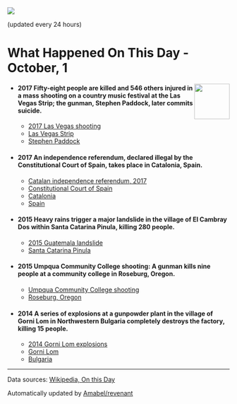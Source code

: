 <img src="https://img.shields.io/badge/last%20updated%20at-2020--10--01%2000%3A11%20(UTC)-brightgreen?style=for-the-badge">

(updated every 24 hours)

# What Happened On This Day - October, 1

<img align="right" src="https://user-images.githubusercontent.com/12688422/87848414-3e9d0800-c91b-11ea-84df-7ebcb2c52b8d.png" width="80px">

- #### 2017 Fifty-eight people are killed and 546 others injured in a mass shooting on a country music festival at the Las Vegas Strip; the gunman, Stephen Paddock, later commits suicide.

  - [2017 Las Vegas shooting](https://wikipedia.org/wiki/2017_Las_Vegas_shooting)
  - [Las Vegas Strip](https://wikipedia.org/wiki/Las_Vegas_Strip)
  - [Stephen Paddock](https://wikipedia.org/wiki/Stephen_Paddock)

- #### 2017 An independence referendum, declared illegal by the Constitutional Court of Spain, takes place in Catalonia, Spain.

  - [Catalan independence referendum, 2017](https://wikipedia.org/wiki/Catalan_independence_referendum,_2017)
  - [Constitutional Court of Spain](https://wikipedia.org/wiki/Constitutional_Court_of_Spain)
  - [Catalonia](https://wikipedia.org/wiki/Catalonia)
  - [Spain](https://wikipedia.org/wiki/Spain)

- #### 2015 Heavy rains trigger a major landslide in the village of El Cambray Dos within Santa Catarina Pinula, killing 280 people.

  - [2015 Guatemala landslide](https://wikipedia.org/wiki/2015_Guatemala_landslide)
  - [Santa Catarina Pinula](https://wikipedia.org/wiki/Santa_Catarina_Pinula)

- #### 2015 Umpqua Community College shooting: A gunman kills nine people at a community college in Roseburg, Oregon.

  - [Umpqua Community College shooting](https://wikipedia.org/wiki/Umpqua_Community_College_shooting)
  - [Roseburg, Oregon](https://wikipedia.org/wiki/Roseburg,_Oregon)

- #### 2014 A series of explosions at a gunpowder plant in the village of Gorni Lom in Northwestern Bulgaria completely destroys the factory, killing 15 people.

  - [2014 Gorni Lom explosions](https://wikipedia.org/wiki/2014_Gorni_Lom_explosions)
  - [Gorni Lom](https://wikipedia.org/wiki/Gorni_Lom)
  - [Bulgaria](https://wikipedia.org/wiki/Bulgaria)
---

Data sources: [Wikipedia, On this Day](https://byabbe.se/on-this-day/)

Automatically updated by [Amabel/revenant](https://github.com/Amabel/revenant)
